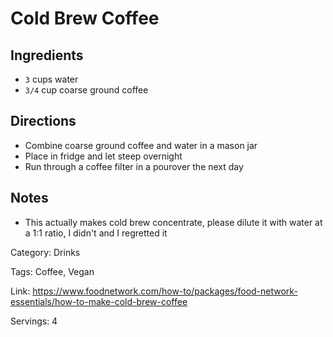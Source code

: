 # Cold Brew Coffee

## Ingredients

- `3` cups water
- `3/4` cup coarse ground coffee

## Directions

- Combine coarse ground coffee and water in a mason jar
- Place in fridge and let steep overnight
- Run through a coffee filter in a pourover the next day

## Notes

- This actually makes cold brew concentrate, please dilute it with water at a 1:1 ratio, I didn't and I regretted it


Category: Drinks

Tags: Coffee, Vegan

Link: https://www.foodnetwork.com/how-to/packages/food-network-essentials/how-to-make-cold-brew-coffee

Servings: 4